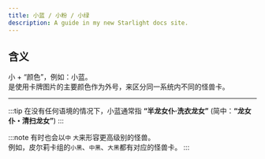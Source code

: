 ```yaml
---
title: 小蓝 / 小粉 / 小绿
description: A guide in my new Starlight docs site.
---
```


## 含义

小 + “颜色”，例如：小蓝。  
是使用卡牌图片的主要颜色作为外号，来区分同一系统内不同的怪兽卡。

---

:::tip
在没有任何语境的情况下，小蓝通常指 **“半龙女仆·洗衣龙女”** (简中：**“龙女仆・清扫龙女”**)
:::

:::note
有时也会以`中` `大`来形容更高级别的怪兽。  
例如，皮尔莉卡组的`小黑`、`中黑`、`大黑`都有对应的怪兽卡。
:::

